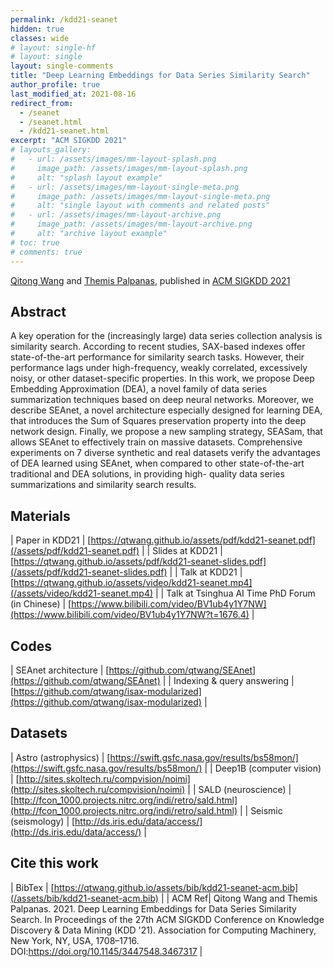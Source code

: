 ```yaml
---
permalink: /kdd21-seanet
hidden: true
classes: wide
# layout: single-hf
# layout: single
layout: single-comments
title: "Deep Learning Embeddings for Data Series Similarity Search"
author_profile: true
last_modified_at: 2021-08-16
redirect_from: 
  - /seanet
  - /seanet.html
  - /kdd21-seanet.html
excerpt: "ACM SIGKDD 2021"
# layouts_gallery:
#   - url: /assets/images/mm-layout-splash.png
#     image_path: /assets/images/mm-layout-splash.png
#     alt: "splash layout example"
#   - url: /assets/images/mm-layout-single-meta.png
#     image_path: /assets/images/mm-layout-single-meta.png
#     alt: "single layout with comments and related posts"
#   - url: /assets/images/mm-layout-archive.png
#     image_path: /assets/images/mm-layout-archive.png
#     alt: "archive layout example"
# toc: true
# comments: true
---
```


[Qitong Wang](https://qtwang.github.io/) and [Themis Palpanas](http://helios.mi.parisdescartes.fr/~themisp/home.html), published in [ACM SIGKDD 2021](https://www.kdd.org/kdd2021/)

## Abstract

A key operation for the (increasingly large) data series collection analysis is similarity search. According to recent studies, SAX-based indexes offer state-of-the-art performance for similarity search tasks. However, their performance lags under high-frequency, weakly correlated, excessively noisy, or other dataset-specific properties. In this work, we propose Deep Embedding Approximation (DEA), a novel family of data series summarization techniques based on deep neural networks. Moreover, we describe SEAnet, a novel architecture especially designed for learning DEA, that introduces the Sum of Squares preservation property into the deep network design. Finally, we propose a new sampling strategy, SEASam, that allows SEAnet to effectively train on massive datasets. Comprehensive experiments on 7 diverse synthetic and real datasets verify the advantages of DEA learned using SEAnet, when compared to other state-of-the-art traditional and DEA solutions, in providing high- quality data series summarizations and similarity search results.

## Materials

| Paper in KDD21 | [https://qtwang.github.io/assets/pdf/kdd21-seanet.pdf](/assets/pdf/kdd21-seanet.pdf) |
| Slides at KDD21 | [https://qtwang.github.io/assets/pdf/kdd21-seanet-slides.pdf](/assets/pdf/kdd21-seanet-slides.pdf) |
| Talk at KDD21 | [https://qtwang.github.io/assets/video/kdd21-seanet.mp4](/assets/video/kdd21-seanet.mp4) |
| Talk at Tsinghua AI Time PhD Forum (in Chinese) | [https://www.bilibili.com/video/BV1ub4y1Y7NW](https://www.bilibili.com/video/BV1ub4y1Y7NW?t=1676.4) |

## Codes

| SEAnet architecture | [https://github.com/qtwang/SEAnet](https://github.com/qtwang/SEAnet) |
| Indexing & query answering | [https://github.com/qtwang/isax-modularized](https://github.com/qtwang/isax-modularized) |

## Datasets

| Astro (astrophysics) | [https://swift.gsfc.nasa.gov/results/bs58mon/](https://swift.gsfc.nasa.gov/results/bs58mon/) |
| Deep1B (computer vision) | [http://sites.skoltech.ru/compvision/noimi](http://sites.skoltech.ru/compvision/noimi) |
| SALD (neuroscience) | [http://fcon_1000.projects.nitrc.org/indi/retro/sald.html](http://fcon_1000.projects.nitrc.org/indi/retro/sald.html) |
| Seismic (seismology) | [http://ds.iris.edu/data/access/](http://ds.iris.edu/data/access/) |

## Cite this work

| BibTex | [https://qtwang.github.io/assets/bib/kdd21-seanet-acm.bib](/assets/bib/kdd21-seanet-acm.bib) |
| ACM Ref| Qitong Wang and Themis Palpanas. 2021. Deep Learning Embeddings for Data Series Similarity Search. In Proceedings of the 27th ACM SIGKDD Conference on Knowledge Discovery & Data Mining (KDD '21). Association for Computing Machinery, New York, NY, USA, 1708–1716. DOI:https://doi.org/10.1145/3447548.3467317
 |
